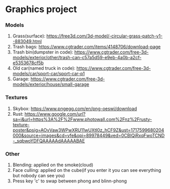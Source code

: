 # Graphics project

### Models
1. Grass(surface): https://free3d.com/3d-model/-circular-grass-patch-v1--883049.html
2. Trash bags: https://www.cgtrader.com/items/4148706/download-page
3. Trash bin(dumpster in code): https://www.cgtrader.com/free-3d-models/exterior/other/trash-can-c57a5d59-e9eb-4a0b-a2cf-e5353678cf5b
4. Old car(named truck in code): https://www.cgtrader.com/free-3d-models/car/sport-car/sport-car-p1
6. Garage: https://www.cgtrader.com/free-3d-models/exterior/house/small-garage

### Textures
1. Skybox: https://www.pngegg.com/en/png-oeswi/download
2. Rust: https://www.google.com/url?sa=i&url=https%3A%2F%2Fwww.photowall.com%2Fnz%2Frusty-texture-poster&psig=AOvVaw3WPwXRU11wUXtI0z_hCF9Z&ust=1717599680204000&source=images&cd=vfe&opi=89978449&ved=0CBIQjRxqFwoTCND-_sqbwoYDFQAAAAAdAAAAABAE

### Other
1. Blending: applied on the smoke(cloud)
2. Face culling: applied on the cube(if you enter it you can see everything but nobody can see you)
3. Press key 'c' to swap between phong and blinn-phong